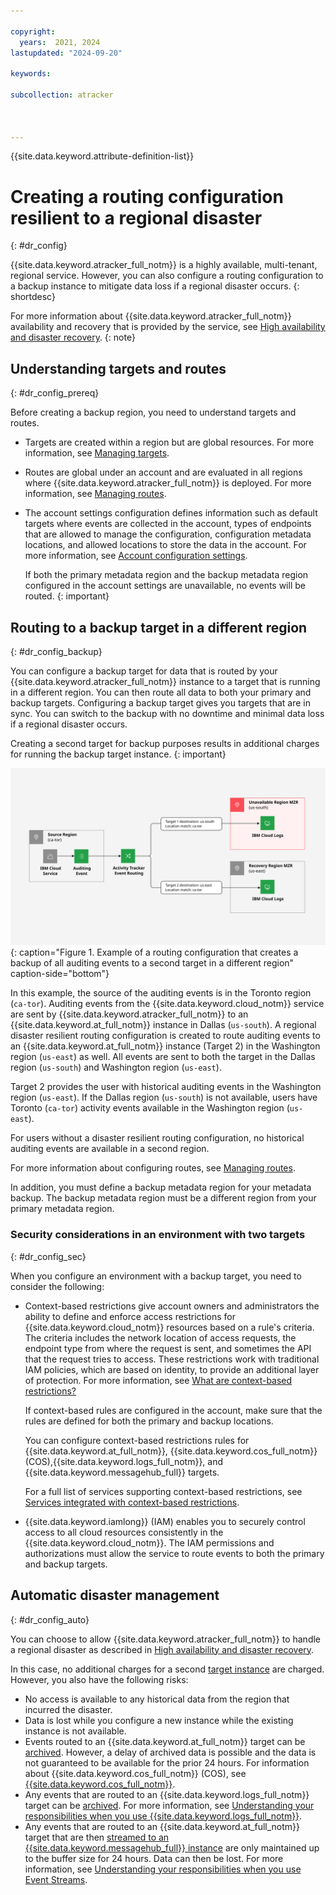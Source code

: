 ```yaml
---

copyright:
  years:  2021, 2024
lastupdated: "2024-09-20"

keywords:

subcollection: atracker



---
```


{{site.data.keyword.attribute-definition-list}}

# Creating a routing configuration resilient to a regional disaster
{: #dr_config}

{{site.data.keyword.atracker_full_notm}} is a highly available, multi-tenant, regional service. However, you can also configure a routing configuration to a backup instance to mitigate data loss if a regional disaster occurs.
{: shortdesc}

For more information about {{site.data.keyword.atracker_full_notm}} availability and recovery that is provided by the service, see [High availability and disaster recovery](/docs/atracker?topic=atracker-ha_dr).
{: note}

## Understanding targets and routes
{: #dr_config_prereq}

Before creating a backup region, you need to understand targets and routes.

- Targets are created within a region but are global resources. For more information, see [Managing targets](/docs/atracker?topic=atracker-target_v2).

- Routes are global under an account and are evaluated in all regions where {{site.data.keyword.atracker_full_notm}} is deployed. For more information, see [Managing routes](/docs/atracker?topic=atracker-route_v2).

- The account settings configuration defines information such as default targets where events are collected in the account, types of endpoints that are allowed to manage the configuration, configuration metadata locations, and allowed locations to store the data in the account. For more information, see [Account configuration settings](/docs/atracker?topic=atracker-atracker-resources&interface=cli#atracker-resources-settings).

    If both the primary metadata region and the backup metadata region configured in the account settings are unavailable, no events will be routed.
    {: important}


## Routing to a backup target in a different region
{: #dr_config_backup}

You can configure a backup target for data that is routed by your {{site.data.keyword.atracker_full_notm}} instance to a target that is running in a different region. You can then route all data to both your primary and backup targets. Configuring a backup target gives you targets that are in sync. You can switch to the backup with no downtime and minimal data loss if a regional disaster occurs.

Creating a second target for backup purposes results in additional charges for running the backup target instance.
{: important}

![Example of a routing configuration that creates a backup of all auditing events to a second target in a different region.](../images/Activity-Tracker-Routing-04-Recovery.svg "Example of a routing configuration that creates a backup of all auditing events to a second target in a different region"){: caption="Figure 1. Example of a routing configuration that creates a backup of all auditing events to a second target in a different region" caption-side="bottom"}

In this example, the source of the auditing events is in the Toronto region (`ca-tor`). Auditing events from the {{site.data.keyword.cloud_notm}} service are sent by {{site.data.keyword.atracker_full_notm}} to an {{site.data.keyword.at_full_notm}} instance in Dallas (`us-south`). A regional disaster resilient routing configuration is created to route auditing events to an {{site.data.keyword.at_full_notm}} instance (Target 2) in the Washington region (`us-east`) as well. All events are sent to both the target in the Dallas region (`us-south`) and Washington region (`us-east`).

Target 2 provides the user with historical auditing events in the Washington region (`us-east`). If the Dallas region (`us-south`) is not available, users have Toronto (`ca-tor`) activity events available in the Washington region (`us-east`).

For users without a disaster resilient routing configuration, no historical auditing events are available in a second region.

For more information about configuring routes, see [Managing routes](/docs/atracker?topic=atracker-route_v2).

In addition, you must define a backup metadata region for your metadata backup. The backup metadata region must be a different region from your primary metadata region.

### Security considerations in an environment with two targets
{: #dr_config_sec}

When you configure an environment with a backup target, you need to consider the following:

* Context-based restrictions give account owners and administrators the ability to define and enforce access restrictions for {{site.data.keyword.cloud_notm}} resources based on a rule's criteria. The criteria includes the network location of access requests, the endpoint type from where the request is sent, and sometimes the API that the request tries to access. These restrictions work with traditional IAM policies, which are based on identity, to provide an additional layer of protection. For more information, see [What are context-based restrictions?](/docs/account?topic=account-context-restrictions-whatis)

   If context-based rules are configured in the account, make sure that the rules are defined for both the primary and backup locations. 

   You can configure context-based restrictions rules for {{site.data.keyword.at_full_notm}}, {{site.data.keyword.cos_full_notm}} (COS),{{site.data.keyword.logs_full_notm}}, and {{site.data.keyword.messagehub_full}} targets.

   For a full list of services supporting context-based restrictions, see [Services integrated with context-based restrictions](/docs/account?topic=account-context-restrictions-whatis#cbr-adopters).

* {{site.data.keyword.iamlong}} (IAM) enables you to securely control access to all cloud resources consistently in the {{site.data.keyword.cloud_notm}}. The IAM permissions and authorizations must allow the service to route events to both the primary and backup targets.

## Automatic disaster management
{: #dr_config_auto}

You can choose to allow {{site.data.keyword.atracker_full_notm}} to handle a regional disaster as described in [High availability and disaster recovery](/docs/atracker?topic=atracker-ha_dr).

In this case, no additional charges for a second [target instance](#dr_config_backup) are charged. However, you also have the following risks:

* No access is available to any historical data from the region that incurred the disaster.
* Data is lost while you configure a new instance while the existing instance is not available.
* Events routed to an {{site.data.keyword.at_full_notm}} target can be [archived](/docs/activity-tracker?topic=activity-tracker-archiving-ov). However, a delay of archived data is possible and the data is not guaranteed to be available for the prior 24 hours. For information about {{site.data.keyword.cos_full_notm}} (COS), see [{{site.data.keyword.cos_full_notm}}](/docs/cloud-object-storage).
* Any events that are routed to an {{site.data.keyword.logs_full_notm}} target can be [archived](/docs/cloud-logs?topic=cloud-logs-about-bucket). For more information, see [Understanding your responsibilities when you use {{site.data.keyword.logs_full_notm}}](/docs/cloud-logs?topic=cloud-logs-shared-responsibilities).
* Any events that are routed to an {{site.data.keyword.at_full_notm}} target that are then [streamed to an {{site.data.keyword.messagehub_full}} instance](/docs/activity-tracker?topic=activity-tracker-streaming-configure) are only maintained up to the buffer size for 24 hours. Data can then be lost. For more information, see [Understanding your responsibilities when you use Event Streams](/docs/EventStreams?topic=EventStreams-event_streams_responsibilities).

